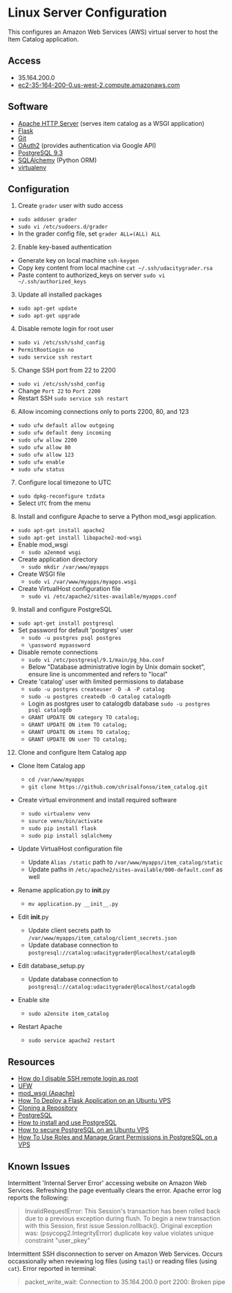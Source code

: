 # Linux Server Configuration
This configures an Amazon Web Services (AWS) virtual server to host the Item Catalog application.

## Access
- 35.164.200.0
- [ec2-35-164-200-0.us-west-2.compute.amazonaws.com](http://ec2-35-164-200-0.us-west-2.compute.amazonaws.com)

## Software
- [Apache HTTP Server](http://httpd.apache.org/docs/2.2/) (serves item catalog as a WSGI application)
- [Flask](http://flask.pocoo.org/)
- [Git](https://help.ubuntu.com/lts/serverguide/git.html)
- [OAuth2](https://developers.google.com/identity/protocols/OAuth2) (provides authentication via Google API)
- [PostgreSQL 9.3](https://www.postgresql.org/docs/9.3/static/index.html)
- [SQLAlchemy](http://www.sqlalchemy.org/) (Python ORM)
- [virtualenv](http://flask.pocoo.org/docs/0.12/installation/)

## Configuration
1. Create ```grader``` user with sudo access
  * ```sudo adduser grader```
  * ```sudo vi /etc/sudoers.d/grader```
  * In the grader config file, set ```grader ALL=(ALL) ALL```

2. Enable key-based authentication
  * Generate key on local machine ```ssh-keygen```
  * Copy key content from local machine ```cat ~/.ssh/udacitygrader.rsa```
  * Paste content to authorized_keys on server ```sudo vi ~/.ssh/authorized_keys```

3. Update all installed packages
  * ```sudo apt-get update```
  * ```sudo apt-get upgrade```

4. Disable remote login for root user
  * ```sudo vi /etc/ssh/sshd_config```
  * ```PermitRootLogin no```
  * ```sudo service ssh restart```

5. Change SSH port from 22 to 2200
  * ```sudo vi /etc/ssh/sshd_config```
  * Change ```Port 22``` to ```Port 2200```
  * Restart SSH ```sudo service ssh restart```
  
6. Allow incoming connections only to ports 2200, 80, and 123
  * ```sudo ufw default allow outgoing```
  * ```sudo ufw default deny incoming```
  * ```sudo ufw allow 2200```
  * ```sudo ufw allow 80```
  * ```sudo ufw allow 123```
  * ```sudo ufw enable```
  * ```sudo ufw status```
  
7. Configure local timezone to UTC
  * ```sudo dpkg-reconfigure tzdata```
  * Select ```UTC``` from the menu

8. Install and configure Apache to serve a Python mod_wsgi application.
  * ```sudo apt-get install apache2```
  * ```sudo apt-get install libapache2-mod-wsgi```
  * Enable mod_wsgi
    * ```sudo a2enmod wsgi ```
  * Create application directory
    * ```sudo mkdir /var/www/myapps```
  * Create WSGI file
    * ```sudo vi /var/www/myapps/myapps.wsgi```
  * Create VirtualHost configuration file
    * ```sudo vi /etc/apache2/sites-available/myapps.conf```
  
9. Install and configure PostgreSQL
  * ```sudo apt-get install postgresql```
  * Set password for default 'postgres' user
    * ```sudo -u postgres psql postgres```
    * ```\password mypassword```
  * Disable remote connections
    * ```sudo vi /etc/postgresql/9.1/main/pg_hba.conf```
    * Below "Database administrative login by Unix domain socket", ensure line is uncommented and refers to "local"
  * Create 'catalog' user with limited permissions to database
    * ```sudo -u postgres createuser -D -A -P catalog```
    * ```sudo -u postgres createdb -O catalog catalogdb```
    * Login as postgres user to catalogdb database ```sudo -u postgres psql catalogdb```
    * ```GRANT UPDATE ON category TO catalog;```
    * ```GRANT UPDATE ON item TO catalog;```
    * ```GRANT UPDATE ON items TO catalog;```
    * ```GRANT UPDATE ON user TO catalog;```

12. Clone and configure Item Catalog app
  * Clone Item Catalog app
    * ```cd /var/www/myapps```
    * ```git clone https://github.com/chrisalfonso/item_catalog.git```
  * Create virtual environment and install required software
    * ```sudo virtualenv venv```
    * ```source venv/bin/activate```
    * ```sudo pip install flask```
    * ```sudo pip install sqlalchemy```
  
  * Update VirtualHost configuration file
    * Update ```Alias /static``` path to ```/var/www/myapps/item_catalog/static```
    * Update paths in ```/etc/apache2/sites-available/000-default.conf``` as well
  
  * Rename application.py to __init__.py
    * ```mv application.py __init__.py```
  
  * Edit __init__.py
    * Update client secrets path to ```/var/www/myapps/item_catalog/client_secrets.json```
    * Update database connection to ```postgresql://catalog:udacitygrader@localhost/catalogdb```
    
  * Edit database_setup.py
    * Update database connection to ```postgresql://catalog:udacitygrader@localhost/catalogdb```
    
  * Enable site
    * ```sudo a2ensite item_catalog```
    
  * Restart Apache
    * ```sudo service apache2 restart```

## Resources
- [How do I disable SSH remote login as root](http://askubuntu.com/questions/27559/how-do-i-disable-remote-ssh-login-as-root-from-a-server)
- [UFW](https://help.ubuntu.com/community/UFW)
- [mod_wsgi (Apache)](http://flask.pocoo.org/docs/0.12/deploying/mod_wsgi/)
- [How To Deploy a Flask Application on an Ubuntu VPS](https://www.digitalocean.com/community/tutorials/how-to-deploy-a-flask-application-on-an-ubuntu-vps)
- [Cloning a Repository](https://help.github.com/articles/cloning-a-repository/)
- [PostgreSQL](https://help.ubuntu.com/community/PostgreSQL)
- [How to install and use PostgreSQL](https://www.digitalocean.com/community/tutorials/how-to-install-and-use-postgresql-on-ubuntu-14-04)
- [How to secure PostgreSQL on an Ubuntu VPS](https://www.digitalocean.com/community/tutorials/how-to-secure-postgresql-on-an-ubuntu-vps)
- [How To Use Roles and Manage Grant Permissions in PostgreSQL on a VPS](https://www.digitalocean.com/community/tutorials/how-to-use-roles-and-manage-grant-permissions-in-postgresql-on-a-vps--2)

## Known Issues
Intermittent 'Internal Server Error' accessing website on Amazon Web Services. Refreshing the page eventually clears the error. Apache error log reports the following:

> InvalidRequestError: This Session's transaction has been rolled back due to a previous exception during flush. To begin a new transaction with this Session, first issue Session.rollback(). Original exception was: (psycopg2.IntegrityError) duplicate key value violates unique constraint "user_pkey"

Intermittent SSH disconnection to server on Amazon Web Services. Occurs occassionally when reviewing log files (using ```tail```) or reading files (using ```cat```). Error reported in terminal:

> packet_write_wait: Connection to 35.164.200.0 port 2200: Broken pipe
